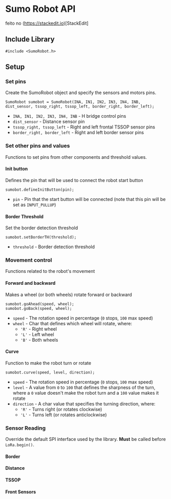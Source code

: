
# Sumo Robot API

feito no (https://stackedit.io)[StackEdit]

## Include Library

```arduino
#include <SumoRobot.h>
```

## Setup

### Set pins

Create the SumoRobot object and specify the sensors and motors pins.

```arduino
SumoRobot sumobot = SumoRobot(INA, IN1, IN2, IN3, IN4, INB, dist_sensor, tssop_right, tssop_left, border_right, border_left);
```
 * `INA, IN1, IN2, IN3, IN4, INB` - H bridge control pins
 * `dist_sensor` - Distance sensor pin
 * `tssop_right, tssop_left` - Right and left frontal TSSOP sensor pins
 * `border_right, border_left` - Right and left border sensor pins

### Set other pins and values

Functions to set pins from other components and threshold values.

#### Init button
Defines the pin that will be used to connect the robot start button

```arduino
sumobot.defineInitButton(pin);
```
 * `pin` - Pin that the start button will be connected (note that this pin will be set as `INPUT_PULLUP`)

#### Border Threshold

Set the border detection threshold 

```arduino
sumobot.setBorderTH(threshold);
```
* `threshold` - Border detection threshold


### Movement control

Functions related to the robot's movement

#### Forward and backward
Makes a wheel (or both wheels) rotate forward or backward
```arduino
sumobot.goAhead(speed, wheel);
sumobot.goBack(speed, wheel);
```
* `speed` - The rotation speed in percentage (`0` stops, `100` max speed)
* `wheel` - Char that defines which wheel will rotate, where:
	* `'R'` - Right wheel
	* `'L'` - Left wheel
	* `'B'` - Both wheels 

#### Curve
Function to make the robot turn or rotate

```arduino
sumobot.curve(speed, level, direction);
```
* `speed` - The rotation speed in percentage (`0` stops, `100` max speed)
* `level` - A value from `0` to `100` that defines the sharpness of the turn, where a `0` value doesn't make the robot turn and a `100` value makes it rotate
* `direction` - A char value that specifies the turning direction, where:
	* `'R'` - Turns right (or rotates clockwise)
	* `'L'` - Turns left (or rotates anticlockwise)

### Sensor Reading

Override the default SPI interface used by the library. **Must** be called before `LoRa.begin()`.

#### Border

#### Distance

#### TSSOP

#### Front Sensors